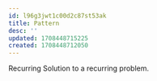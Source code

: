 ```yaml
---
id: l96g3jwt1c00d2c87st53ak
title: Pattern
desc: ''
updated: 1708448715225
created: 1708448712050
---
```


Recurring Solution to a recurring problem.
